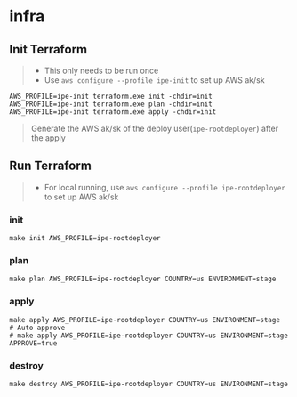 # infra

## Init Terraform

> * This only needs to be run once
> * Use `aws configure --profile ipe-init` to set up AWS ak/sk

```shell
AWS_PROFILE=ipe-init terraform.exe init -chdir=init
AWS_PROFILE=ipe-init terraform.exe plan -chdir=init
AWS_PROFILE=ipe-init terraform.exe apply -chdir=init
```
> Generate the AWS ak/sk of the deploy user(`ipe-rootdeployer`) after the apply

## Run Terraform

> * For local running, use `aws configure --profile ipe-rootdeployer` to set up AWS ak/sk

### init

```shell
make init AWS_PROFILE=ipe-rootdeployer
```

### plan

```shell
make plan AWS_PROFILE=ipe-rootdeployer COUNTRY=us ENVIRONMENT=stage
```

### apply

```shell
make apply AWS_PROFILE=ipe-rootdeployer COUNTRY=us ENVIRONMENT=stage
# Auto approve
# make apply AWS_PROFILE=ipe-rootdeployer COUNTRY=us ENVIRONMENT=stage APPROVE=true
```

### destroy

```shell
make destroy AWS_PROFILE=ipe-rootdeployer COUNTRY=us ENVIRONMENT=stage
```

